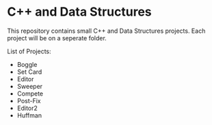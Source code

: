 # C++ and Data Structures
This repository contains small C++ and Data Structures projects. Each project will be on a seperate folder.

List of Projects:
- Boggle
- Set Card
- Editor
- Sweeper
- Compete
- Post-Fix
- Editor2
- Huffman
